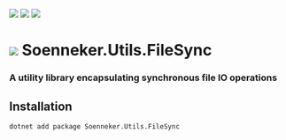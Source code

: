 [![](https://img.shields.io/nuget/v/Soenneker.Utils.FileSync.svg?style=for-the-badge)](https://www.nuget.org/packages/Soenneker.Utils.FileSync/)
[![](https://img.shields.io/github/actions/workflow/status/soenneker/soenneker.utils.filesync/publish-package.yml?style=for-the-badge)](https://github.com/soenneker/soenneker.utils.filesync/actions/workflows/publish-package.yml)
[![](https://img.shields.io/nuget/dt/Soenneker.Utils.FileSync.svg?style=for-the-badge)](https://www.nuget.org/packages/Soenneker.Utils.FileSync/)

# ![](https://user-images.githubusercontent.com/4441470/224455560-91ed3ee7-f510-4041-a8d2-3fc093025112.png) Soenneker.Utils.FileSync
### A utility library encapsulating synchronous file IO operations

## Installation

```
dotnet add package Soenneker.Utils.FileSync
```